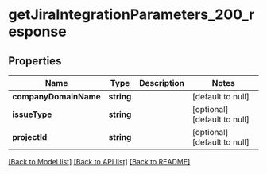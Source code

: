 # getJiraIntegrationParameters_200_response

## Properties
Name | Type | Description | Notes
------------ | ------------- | ------------- | -------------
**companyDomainName** | **string** |  | [default to null]
**issueType** | **string** |  | [optional] [default to null]
**projectId** | **string** |  | [optional] [default to null]

[[Back to Model list]](../README.md#documentation-for-models) [[Back to API list]](../README.md#documentation-for-api-endpoints) [[Back to README]](../README.md)


